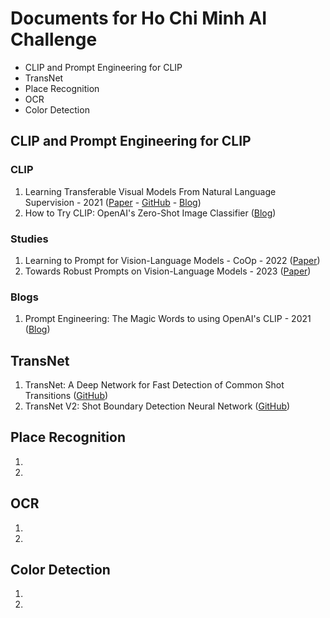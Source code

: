 # Documents for Ho Chi Minh AI Challenge
- CLIP and Prompt Engineering for CLIP
- TransNet
- Place Recognition
- OCR
- Color Detection

## CLIP and Prompt Engineering for CLIP

### CLIP
1. Learning Transferable Visual Models From Natural Language Supervision - 2021 ([Paper](https://arxiv.org/pdf/2103.00020.pdf) - [GitHub](https://github.com/openai/CLIP) - [Blog](https://openai.com/research/clip))
2. How to Try CLIP: OpenAI's Zero-Shot Image Classifier ([Blog](https://blog.roboflow.com/how-to-use-openai-clip))

### Studies
1. Learning to Prompt for Vision-Language Models - CoOp - 2022 ([Paper](https://arxiv.org/pdf/2109.01134.pdf))
2. Towards Robust Prompts on Vision-Language Models - 2023 ([Paper](https://arxiv.org/pdf/2304.08479.pdf))

### Blogs
1. Prompt Engineering: The Magic Words to using OpenAI's CLIP - 2021 ([Blog](https://blog.roboflow.com/openai-clip-prompt-engineering))
   
## TransNet
1. TransNet: A Deep Network for Fast Detection of Common Shot Transitions ([GitHub](https://github.com/soCzech/TransNet))
2. TransNet V2: Shot Boundary Detection Neural Network ([GitHub](https://github.com/soCzech/TransNetV2/tree/master))

## Place Recognition
1. 
2. 

## OCR
1. 
2. 

## Color Detection
1. 
2. 
